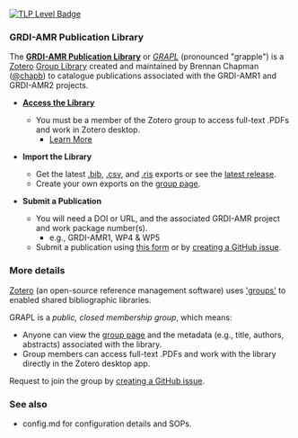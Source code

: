 [![TLP Level Badge](https://img.shields.io/badge/TLP-CLEAR-lightgrey)](https://www.first.org/tlp/)


### GRDI-AMR Publication Library

The [**GRDI-AMR Publication Library**](https://grapl.grdi-amr.com/) or [*GRAPL*](https://grapl.grdi-amr.com/) (pronounced "grapple") is a [Zotero](https://www.zotero.org/) [Group Library](https://www.zotero.org/support/groups) created and maintained by Brennan Chapman ([@chapb](https://github.com/chapb)) to catalogue publications associated with the GRDI-AMR1 and GRDI-AMR2 projects. 

- [**Access the Library**](https://grapl.grdi-amr.com/)
  - You must be a member of the Zotero group to access full-text .PDFs and work in Zotero desktop. 
    - [Learn More](#more-details)

- **Import the Library**
  - Get the latest [.bib](https://github.com/grdi-amr/publications/releases/latest/download/GRDI-AMR.bib), [.csv](https://github.com/grdi-amr/publications/releases/latest/download/GRDI-AMR.csv), and [.ris](https://github.com/grdi-amr/publications/releases/latest/download/GRDI-AMR.ris) exports or see the [latest release](https://github.com/grdi-amr/publications/releases).
  - Create your own exports on the [group page](https://grapl.grdi-amr.com/).
  
- **Submit a Publication**
  - You will need a DOI or URL, and the associated GRDI-AMR project and work package number(s).
    - e.g., GRDI-AMR1, WP4 & WP5
  - Submit a publication using [this form](https://goto.grdi-amr.com/librarysubmit) or by [creating a GitHub issue](https://github.com/grdi-amr/publications/issues/new/choose).


### More details

[Zotero](https://www.zotero.org/) (an open-source reference management software) uses ['groups'](https://www.zotero.org/support/groups) to enabled shared bibliographic libraries. 

GRAPL is a *public, closed membership group*, which means:

- Anyone can view the [group page](https://grapl.grdi-amr.com/) and the metadata (e.g., title, authors, abstracts) associated with the library.
- Group members can access full-text .PDFs and work with the library directly in the Zotero desktop app.

Request to join the group by [creating a GitHub issue](https://github.com/grdi-amr/publications/issues/new/choose).


### See also

- config.md for configuration details and SOPs.


